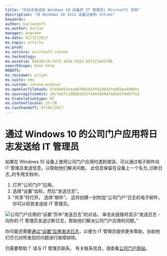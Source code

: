 ```yaml
---
title: "将日志发送给 Windows 10 设备的 IT 管理员| Microsoft 文档"
description: "将 Windows 10 1511 设备注册到 Intune"
keywords: 
author: barlanmsft
ms.author: barlan
manager: angrobe
ms.date: 02/17/2017
ms.topic: article
ms.prod: 
ms.service: microsoft-intune
ms.technology: 
ms.assetid: bd428c14-7d75-42de-9322-b57323a01f06
searchScope: User help
ROBOTS: 
ms.reviewer: priyar
ms.suite: ems
ms.custom: intune-enduser
ms.openlocfilehash: 47e6b663cead876b1b19f61d02efed81be4d0dbc
ms.sourcegitcommit: 34cfebfc1d8b81032f4d41869d74dda559e677e2
ms.translationtype: HT
ms.contentlocale: zh-CN
ms.lasthandoff: 07/01/2017
---
```

# <a name="send-logs-to-your-it-admin-from-the-company-portal-app-for-windows-10"></a>通过 Windows 10 的公司门户应用将日志发送给 IT 管理员

如果在 Windows 10 设备上使用公司门户应用时遇到错误，可以通过电子邮件向 IT 管理员发送信息，以帮助他们解决问题。 此信息保留在设备上一个名为_诊断日志_的专用文档中。

1.  打开“公司门户”应用。
2.  选择“设置”齿轮，然后“发送日志”。
3.  “共享”将打开。 选择“邮件”。 这将创建一封附加“公司门户”日志的电子邮件，你可以将其发送给 IT 管理员。

  ![公司门户应用的“设置”页中“发送日志”的对话。 单击此链接将显示“发送日志 - 向你的 IT 管理员发送诊断日志，帮助他们解决公司门户应用的问题。”](./media/w10-share-logs.png)

你可能还需要[通过“设置”应用发送日志](send-logs-to-your-it-admin-settings-windows.md)，以便为 IT 管理员提供更多帮助，协助他们尽力对所发现的问题进行故障排除。 

仍需要帮助？ 请与 IT 管理员联系。 有关联系信息，请查看[公司门户网站](http://portal.manage.microsoft.com)。
